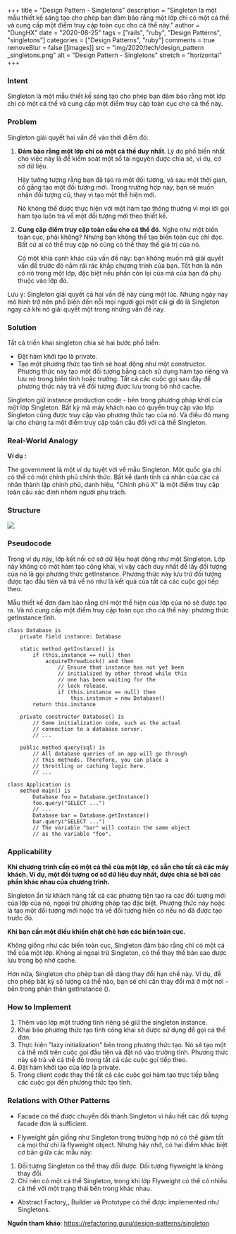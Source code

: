 +++
title = "Design Pattern - Singletons"
description = "Singleton là một mẫu thiết kế sáng tạo cho phép bạn đảm bảo rằng một lớp chỉ có một cá thể và cung cấp một điểm truy cập toàn cục cho cá thể này."
author = "DungHX"
date = "2020-08-25"
tags = ["rails", "ruby", "Design Patterns", "singletons"]
categories = ["Design Patterns", "ruby"]
comments = true
removeBlur = false
[[images]]
  src = "img/2020/tech/design_pattern _singletons.png"
  alt = "Design Pattern - Singletons"
  stretch = "horizontal"
+++

###  Intent

Singleton là một mẫu thiết kế sáng tạo cho phép bạn đảm bảo rằng một lớp chỉ có một cá thể và cung cấp một điểm truy cập toàn cục cho cá thể này.

###  Problem

Singleton giải quyết hai vấn đề vào thời điểm đó:

1. **Đảm bảo rằng một lớp chỉ có một cá thể duy nhất**. Lý do phổ biến nhất cho việc này là để kiểm soát một số tài nguyên được chia sẻ, ví dụ, cơ sở dữ liệu.

   Hãy tưởng tượng rằng bạn đã tạo ra một đối tượng, và sau một thời gian, cố gắng tạo một đối tượng mới. Trong trường hợp này, bạn sẽ muốn nhận đối tượng cũ, thay vì tạo một thể hiện mới.

   Nó không thể được thực hiện với một hàm tạo thông thường vì mọi lời gọi hàm tạo luôn trả về một đối tượng mới theo thiết kế.

2. **Cung cấp điểm truy cập toàn cầu cho cá thể đó**. Nghe như một biến toàn cục, phải không? Nhưng bạn không thể tạo biến toàn cục chỉ đọc. Bất cứ ai có thể truy cập nó cũng có thể thay thế giá trị của nó.

   Có một khía cạnh khác của vấn đề này: bạn không muốn mã giải quyết vấn đề trước đó nằm rải rác khắp chương trình của bạn. Tốt hơn là nên có nó trong một lớp, đặc biệt nếu phần còn lại của mã của bạn đã phụ thuộc vào lớp đó.

  Lưu ý: Singleton giải quyết cả hai vấn đề này cùng một lúc. Nhưng ngày nay mô hình trở nên phổ biến đến nỗi mọi người gọi một cái gì đó là Singleton ngay cả khi nó giải quyết một trong những vấn đề này.

###   Solution

Tất cả triển khai singleton chia sẻ hai bước phổ biến:

* Đặt hàm khởi tạo là private.
* Tạo một phương thức tạo tĩnh sẽ hoạt động như một constructor. Phương thức này tạo một đối tượng bằng cách sử dụng hàm tạo riêng và lưu nó trong biến tĩnh hoặc trường. Tất cả các cuộc gọi sau đây để phương thức này trả về đối tượng được lưu trong bộ nhớ cache.

Singleton giữ instance production code - bên trong phương pháp khởi của một lớp Singleton. Bất kỳ mã máy khách nào có quyền truy cập vào lớp Singleton cũng được truy cập vào phương thức tạo của nó. Và điều đó mang lại cho chúng ta một điểm truy cập toàn cầu đối với cá thể Singleton.

### Real-World Analogy

**Ví dụ :**

The government là một ví dụ tuyệt vời về mẫu Singleton. Một quốc gia chỉ có thể có một chính phủ chính thức. Bất kể danh tính cá nhân của các cá nhân thành lập chính phủ, danh hiệu, "Chính phủ X" là một điểm truy cập toàn cầu xác định nhóm người phụ trách.

### Structure

![](https://images.viblo.asia/5b1fd2fd-97f9-407a-8e4c-1c8f25de09e5.png)

### Pseudocode

Trong ví dụ này, lớp kết nối cơ sở dữ liệu hoạt động như một Singleton. Lớp này không có một hàm tạo công khai, vì vậy cách duy nhất để lấy đối tượng của nó là gọi phương thức getInstance. Phương thức này lưu trữ đối tượng được tạo đầu tiên và trả về nó như là kết quả của tất cả các cuộc gọi tiếp theo.

Mẫu thiết kế đơn đảm bảo rằng chỉ một thể hiện của lớp của nó sẽ được tạo ra. Và nó cung cấp một điểm truy cập toàn cục cho cá thể này: phương thức getInstance tĩnh.

```
class Database is
    private field instance: Database

    static method getInstance() is
        if (this.instance == null) then
            acquireThreadLock() and then
                // Ensure that instance has not yet been
                // initialized by other thread while this
                // one has been waiting for the
                // lock release.
                if (this.instance == null) then
                    this.instance = new Database()
        return this.instance

    private constructor Database() is
        // Some initialization code, such as the actual
        // connection to a database server.
        // ...

    public method query(sql) is
        // All database queries of an app will go through
        // this methods. Therefore, you can place a
        // throttling or caching logic here.
        // ...

class Application is
    method main() is
        Database foo = Database.getInstance()
        foo.query("SELECT ...")
        // ...
        Database bar = Database.getInstance()
        bar.query("SELECT ...")
        // The variable "bar" will contain the same object
        // as the variable "foo".
```

### Applicability

**Khi chương trình cần có một cá thể của một lớp, có sẵn cho tất cả các máy khách. Ví dụ, một đối tượng cơ sở dữ liệu duy nhất, được chia sẻ bởi các phần khác nhau của chương trình.**

Singleton ẩn từ khách hàng tất cả các phương tiện tạo ra các đối tượng mới của lớp của nó, ngoại trừ phương pháp tạo đặc biệt. Phương thức này hoặc là tạo một đối tượng mới hoặc trả về đối tượng hiện có nếu nó đã được tạo trước đó.

**Khi bạn cần một điều khiển chặt chẽ hơn các biến toàn cục.**

Không giống như các biến toàn cục, Singleton đảm bảo rằng chỉ có một cá thể của một lớp. Không ai ngoại trừ Singleton, có thể thay thế bản sao được lưu trong bộ nhớ cache.

Hơn nữa, Singleton cho phép bạn dễ dàng thay đổi hạn chế này. Ví dụ, để cho phép bất kỳ số lượng cá thể nào, bạn sẽ chỉ cần thay đổi mã ở một nơi - bên trong phần thân getInstance ().

### How to Implement


1. Thêm vào lớp một trường tĩnh riêng sẽ giữ  the singleton instance.
2. Khai báo phương thức tạo tĩnh công khai sẽ được sử dụng để gọi cá thể đơn.
3. Thực hiện "lazy initialization" bên trong phương thức tạo. Nó sẽ tạo một cá thể mới trên cuộc gọi đầu tiên và đặt nó vào trường tĩnh. Phương thức này sẽ trả về cá thể đó trong tất cả các cuộc gọi tiếp theo.
4. Đặt hàm khởi tạo của lớp là private.
5. Trong client code thay thế tất cả các cuộc gọi hàm tạo trực tiếp bằng các cuộc gọi đến phương thức tạo tĩnh.

### Relations with Other Patterns

* Facade có thể được chuyển đổi thành Singleton vì hầu hết các đối tượng  facade  đơn là sufficient.

* Flyweight gần giống như Singleton trong trường hợp nó có thể giảm tất cả mọi thứ chỉ là flyweight object. Nhưng hãy nhớ, có hai điểm khác biệt cơ bản giữa các mẫu này:

1. Đối tượng Singleton có thể thay đổi được. Đối tượng flyweight là không thay đổi.
2. Chỉ nên có một cá thể Singleton, trong khi lớp Flyweight có thể có nhiều cá thể với một trạng thái bên trong khác nhau.

* Abstract Factory,, Builder và Prototype có thể được implemented như Singletons.

**Nguồn tham khảo**: https://refactoring.guru/design-patterns/singleton
